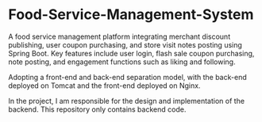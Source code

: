 # Food-Service-Management-System
A food service management platform integrating merchant discount publishing, user coupon purchasing, and store visit notes posting using Spring Boot. Key features include user login, flash sale coupon purchasing, note posting, and engagement functions such as liking and following.

Adopting a front-end and back-end separation model, with the back-end deployed on Tomcat and the front-end deployed on Nginx.

In the project, I am responsible for the design and implementation of the backend. This repository only contains backend code.
